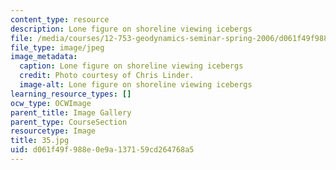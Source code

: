 ```yaml
---
content_type: resource
description: Lone figure on shoreline viewing icebergs
file: /media/courses/12-753-geodynamics-seminar-spring-2006/d061f49f988e0e9a137159cd264768a5_35.jpg
file_type: image/jpeg
image_metadata:
  caption: Lone figure on shoreline viewing icebergs
  credit: Photo courtesy of Chris Linder.
  image-alt: Lone figure on shoreline viewing icebergs
learning_resource_types: []
ocw_type: OCWImage
parent_title: Image Gallery
parent_type: CourseSection
resourcetype: Image
title: 35.jpg
uid: d061f49f-988e-0e9a-1371-59cd264768a5
---
```

